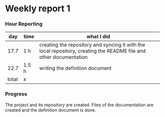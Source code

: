 # Weekly report 1

### Hour Reporting
| **day** | **time** | **what I did** 
| --------- | -------- | ------------- 
| 17.7 | 1 h | creating the repository and syncing it with the local repository, creating the README file and other documentation
| 22.7 | 1.5 h | writing the definition document
| total | x

### Progress
The project and its repository are created. Files of the documentation are created and the definition document is done.
